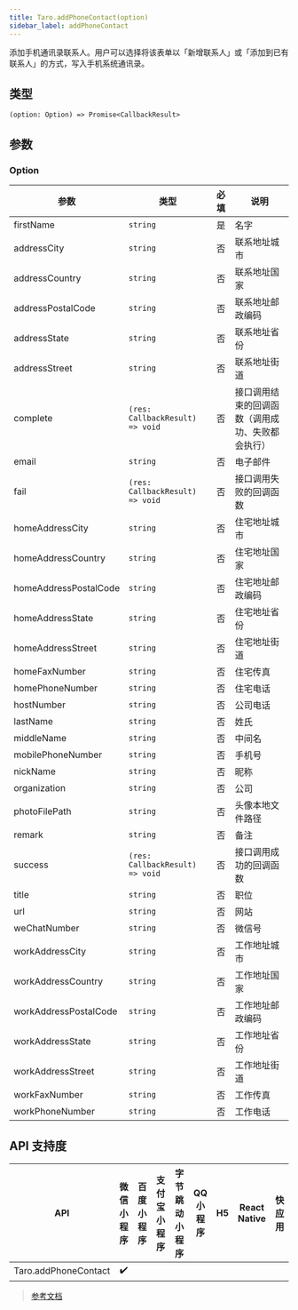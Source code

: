 ```yaml
---
title: Taro.addPhoneContact(option)
sidebar_label: addPhoneContact
---
```


添加手机通讯录联系人。用户可以选择将该表单以「新增联系人」或「添加到已有联系人」的方式，写入手机系统通讯录。

## 类型

```tsx
(option: Option) => Promise<CallbackResult>
```

## 参数

### Option

| 参数 | 类型 | 必填 | 说明 |
| --- | --- | :---: | --- |
| firstName | `string` | 是 | 名字 |
| addressCity | `string` | 否 | 联系地址城市 |
| addressCountry | `string` | 否 | 联系地址国家 |
| addressPostalCode | `string` | 否 | 联系地址邮政编码 |
| addressState | `string` | 否 | 联系地址省份 |
| addressStreet | `string` | 否 | 联系地址街道 |
| complete | `(res: CallbackResult) => void` | 否 | 接口调用结束的回调函数（调用成功、失败都会执行） |
| email | `string` | 否 | 电子邮件 |
| fail | `(res: CallbackResult) => void` | 否 | 接口调用失败的回调函数 |
| homeAddressCity | `string` | 否 | 住宅地址城市 |
| homeAddressCountry | `string` | 否 | 住宅地址国家 |
| homeAddressPostalCode | `string` | 否 | 住宅地址邮政编码 |
| homeAddressState | `string` | 否 | 住宅地址省份 |
| homeAddressStreet | `string` | 否 | 住宅地址街道 |
| homeFaxNumber | `string` | 否 | 住宅传真 |
| homePhoneNumber | `string` | 否 | 住宅电话 |
| hostNumber | `string` | 否 | 公司电话 |
| lastName | `string` | 否 | 姓氏 |
| middleName | `string` | 否 | 中间名 |
| mobilePhoneNumber | `string` | 否 | 手机号 |
| nickName | `string` | 否 | 昵称 |
| organization | `string` | 否 | 公司 |
| photoFilePath | `string` | 否 | 头像本地文件路径 |
| remark | `string` | 否 | 备注 |
| success | `(res: CallbackResult) => void` | 否 | 接口调用成功的回调函数 |
| title | `string` | 否 | 职位 |
| url | `string` | 否 | 网站 |
| weChatNumber | `string` | 否 | 微信号 |
| workAddressCity | `string` | 否 | 工作地址城市 |
| workAddressCountry | `string` | 否 | 工作地址国家 |
| workAddressPostalCode | `string` | 否 | 工作地址邮政编码 |
| workAddressState | `string` | 否 | 工作地址省份 |
| workAddressStreet | `string` | 否 | 工作地址街道 |
| workFaxNumber | `string` | 否 | 工作传真 |
| workPhoneNumber | `string` | 否 | 工作电话 |

## API 支持度

| API | 微信小程序 | 百度小程序 | 支付宝小程序 | 字节跳动小程序 | QQ 小程序 | H5 | React Native | 快应用 |
| :---: | :---: | :---: | :---: | :---: | :---: | :---: | :---: | :---: |
| Taro.addPhoneContact | ✔️ |  |  |  |  |  |  |  |

> [参考文档](https://developers.weixin.qq.com/miniprogram/dev/api/device/contact/wx.addPhoneContact.html)
